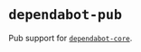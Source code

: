 # `dependabot-pub`

Pub support for [`dependabot-core`][core-repo].

[core-repo]: https://github.com/dependabot/dependabot-core
